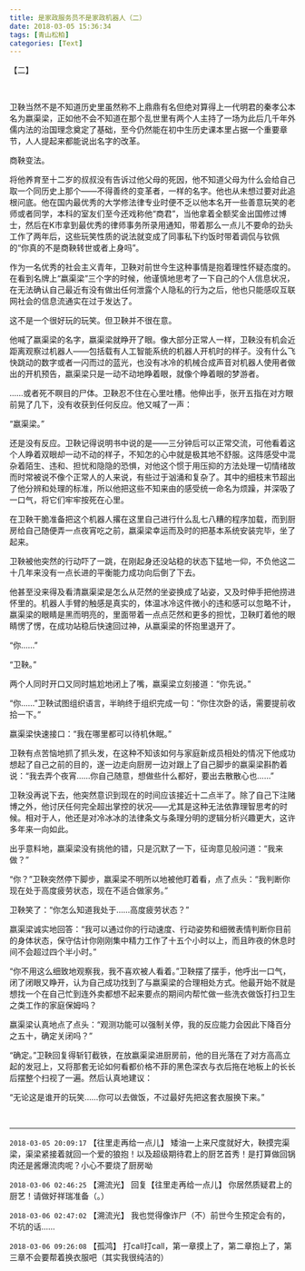 ```yaml
---
title: 是家政服务员不是家政机器人（二）
date: 2018-03-05 15:36:34
tags: [青山松柏]
categories: [Text]
---
```


<p>【二】</p> 
<p><br /></p> 
<p>卫鞅当然不是不知道历史里虽然称不上鼎鼎有名但绝对算得上一代明君的秦孝公本名为嬴渠梁，正如他不会不知道在那个乱世里有两个人主持了一场为此后几千年外儒内法的治国理念奠定了基础，至今仍然能在初中生历史课本里占据一个重要章节，人人提起来都能说出名字的改革。</p> 
<p>商鞅变法。</p> 
<p>将他养育至十二岁的叔叔没有告诉过他父母的死因，他不知道父母为什么会给自己取一个同历史上那个——不得善终的变革者，一样的名字。他也从未想过要对此追根问底。他在国内最优秀的大学修法律专业时便不乏以他本名开一些善意玩笑的老师或者同学，本科的室友们至今还戏称他“商君”，当他拿着全额奖金出国修过博士，然后在K市拿到最优秀的律师事务所录用通知，带着那么一点儿不要命的劲头工作了两年后，这些玩笑性质的说法就变成了同事私下约饭时带着调侃与钦佩的“你真的不是商鞅转世或者上身吗”。</p> 
<p>作为一名优秀的社会主义青年，卫鞅对前世今生这种事情是抱着理性怀疑态度的。在看到名牌上“嬴渠梁”三个字的时候，他谨慎地思考了一下自己的个人信息状况，在无法确认自己最近有没有做出任何泄露个人隐私的行为之后，他也只能感叹互联网社会的信息流通实在过于发达了。</p> 
<p>这不是一个很好玩的玩笑。但卫鞅并不很在意。</p> 
<p>他喊了嬴渠梁的名字，嬴渠梁就睁开了眼。像大部分正常人一样，卫鞅没有机会近距离观察过机器人——包括载有人工智能系统的机器人开机时的样子。没有什么飞快跳动的数字或者一闪而过的蓝光，也没有冰冷的机械合成声音对机器人使用者做出的开机预告，嬴渠梁只是一动不动地睁着眼，就像个睁着眼的梦游者。</p> 
<p>……或者死不瞑目的尸体。卫鞅忍不住在心里吐槽。他伸出手，张开五指在对方眼前晃了几下，没有收获到任何反应。他又喊了一声：</p> 
<p>“嬴渠梁。”</p> 
<p>还是没有反应。卫鞅记得说明书中说的是——三分钟后可以正常交流，可他看着这个人睁着双眼却一动不动的样子，不知怎的心中就是极其地不舒服。这阵感受中混杂着陌生、违和、担忧和隐隐的恐惧，对他这个惯于用压抑的方法处理一切情绪故而时常被说不像个正常人的人来说，有些过于汹涌和复杂了。其中的细枝末节超出了他分辨和处理的标准，所以他把这些不知来由的感受统一命名为烦躁，并深吸了一口气，将它们牢牢按死在心里。</p> 
<p>在卫鞅干脆准备把这个机器人撂在这里自己进行什么乱七八糟的程序加载，而到厨房给自己随便弄一点夜宵吃之前，嬴渠梁幸运而及时的把基本系统安装完毕，坐了起来。</p> 
<p>卫鞅被他突然的行动吓了一跳，在刚起身还没站稳的状态下猛地一仰，不负他这二十几年来没有一点长进的平衡能力成功向后倒了下去。</p> 
<p>他甚至没来得及看清嬴渠梁是怎么从茫然的坐姿换成了站姿，又及时伸手把他捞进怀里的。机器人手臂的触感是真实的，体温冰冷这件微小的违和感可以忽略不计，嬴渠梁的眼睛是黑而明亮的，里面带着一点点茫然和更多的担忧，卫鞅盯着他的眼睛愣了愣，在成功站稳后快速回过神，从嬴渠梁的怀抱里退开了。</p> 
<p>“你……”</p> 
<p>“卫鞅。”</p> 
<p>两个人同时开口又同时尴尬地闭上了嘴，嬴渠梁立刻接道：“你先说。”</p> 
<p>“你……”卫鞅试图组织语言，半晌终于组织完成一句：“你住次卧的话，需要提前收拾一下。”</p> 
<p>嬴渠梁快速接口：“我在哪里都可以待机休眠。”</p> 
<p>卫鞅有点苦恼地抓了抓头发，在这种不知该如何与家庭新成员相处的情况下他成功想起了自己之前的目的，遂一边走向厨房一边对跟上了自己脚步的嬴渠梁斟酌着说：“我去弄个夜宵……你自己随意，想做些什么都好，要出去散散心也……”</p> 
<p>卫鞅没再说下去，他突然意识到现在的时间应该接近十二点半了。除了自己下注赌博之外，他讨厌任何完全超出掌控的状况——尤其是这种无法依靠理智思考的时候。相对于人，他还是对冷冰冰的法律条文与条理分明的逻辑分析兴趣更大，这许多年来一向如此。</p> 
<p>出乎意料地，嬴渠梁没有挑他的错，只是沉默了一下，征询意见般问道：“我来做？”</p> 
<p>“你？”卫鞅突然停下脚步，嬴渠梁不明所以地被他盯着看，点了点头：“我判断你现在处于高度疲劳状态，现在不适合做家务。”</p> 
<p>卫鞅笑了：“你怎么知道我处于……高度疲劳状态？”</p> 
<p>嬴渠梁诚实地回答：“我可以通过你的行动速度、行动姿势和细微表情判断你目前的身体状态，保守估计你刚刚集中精力工作了十五个小时以上，而且昨夜的休息时间不会超过四个半小时。”</p> 
<p>“你不用这么细致地观察我，我不喜欢被人看着。”卫鞅摆了摆手，他呼出一口气，闭了闭眼又睁开，认为自己成功找到了与嬴渠梁的合理相处方式。他最开始不就是想找一个在自己忙到连外卖都想不起来要点的期间内帮忙做一些洗衣做饭打扫卫生之类工作的家庭保姆吗？</p> 
<p>嬴渠梁认真地点了点头：“观测功能可以强制关停，我的反应能力会因此下降百分之五十，确定关闭吗？”</p> 
<p>“确定。”卫鞅回复得斩钉截铁，在放嬴渠梁进厨房前，他的目光落在了对方高高立起的发冠上，又将那套无论如何看都价格不菲的黑色深衣与衣后拖在地板上的长长后摆整个扫视了一遍。然后认真地建议：</p> 
<p>“无论这是谁开的玩笑……你可以去做饭，不过最好先把这套衣服换下来。”</p> 
<p><br /></p>

<!-- more -->

---

`2018-03-05 20:09:17` 【往里走再给一点儿】 矮油一上来尺度就好大，鞅摸完渠梁，渠梁紧接着就回一个爱的狼抱！以及超级期待君上的厨艺首秀！是打算做回锅肉还是酱爆流肉呢？小心不要烧了厨房呦

`2018-03-06 02:46:25` 【溯流光】 回复【往里走再给一点儿】 你居然质疑君上的厨艺！请做好祥瑞准备（。）

`2018-03-06 02:47:02` 【溯流光】 我也觉得像诈尸（不）前世今生预定会有的，不坑的话……

`2018-03-06 09:26:08` 【孤鸿】 打call打call，第一章摸上了，第二章抱上了，第三章不会要帮着换衣服吧（其实我很纯洁的）
